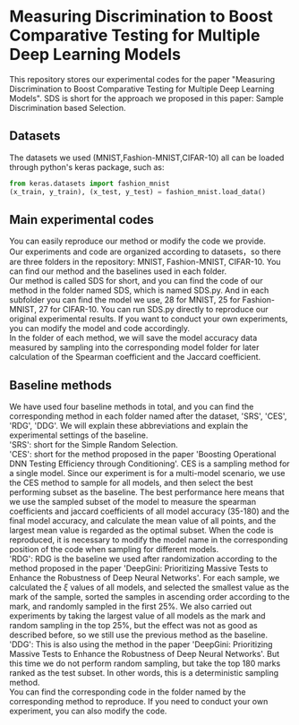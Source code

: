 # Measuring Discrimination to Boost Comparative Testing for Multiple Deep Learning Models
This repository stores our experimental codes for the paper "Measuring Discrimination to Boost Comparative Testing for Multiple Deep Learning Models". SDS is short for the approach we proposed in this paper: Sample Discrimination based Selection.
## Datasets
The datasets we used (MNIST,Fashion-MNIST,CIFAR-10) all can be loaded through python's keras package, such as:  
```python
from keras.datasets import fashion_mnist
(x_train, y_train), (x_test, y_test) = fashion_mnist.load_data()
```
## Main experimental codes
You can easily reproduce our method or modify the code we provide.  
Our experiments and code are organized according to datasets，so there are three folders in the repository: MNIST, Fashion-MNIST, CIFAR-10. You can find our method and the baselines used in each folder.  
Our method is called SDS for short, and you can find the code of our method in the folder named SDS, which is named SDS.py. And in each subfolder you can find the model we use, 28 for MNIST, 25 for Fashion-MNIST, 27 for CIFAR-10. You can run SDS.py directly to reproduce our original experimental results. If you want to conduct your own experiments, you can modify the model and code accordingly.  
In the folder of each method, we will save the model accuracy data measured by sampling into the corresponding model folder for later calculation of the Spearman coefficient and the Jaccard coefficient.  
## Baseline methods
We have used four baseline methods in total, and you can find the corresponding method in each folder named after the dataset, 'SRS', 'CES', 'RDG', 'DDG'. We will explain these abbreviations and explain the experimental settings of the baseline.  
'SRS': short for the Simple Random Selection.  
'CES': short for the method proposed in the paper 'Boosting Operational DNN Testing Efficiency through Conditioning'. CES is a sampling method for a single model. Since our experiment is for a multi-model scenario, we use the CES method to sample for all models, and then select the best performing subset as the baseline. The best performance here means that we use the sampled subset of the model to measure the spearman coefficients and jaccard coefficients of all model accuracy (35-180) and the final model accuracy, and calculate the mean value of all points, and the largest mean value is regarded as the optimal subset. When the code is reproduced, it is necessary to modify the model name in the corresponding position of the code when sampling for different models.  
'RDG': RDG is the baseline we used after randomization according to the method proposed in the paper 'DeepGini: Prioritizing Massive Tests to Enhance the Robustness of Deep Neural Networks'. For each sample, we calculated the $\xi$ values of all models, and selected the smallest value as the mark of the sample, sorted the samples in ascending order according to the mark, and randomly sampled in the first 25%. We also carried out experiments by taking the largest value of all models as the mark and random sampling in the top 25%, but the effect was not as good as described before, so we still use the previous method as the baseline.  
'DDG': This is also using the method in the paper 'DeepGini: Prioritizing Massive Tests to Enhance the Robustness of Deep Neural Networks'. But this time we do not perform random sampling, but take the top 180 marks ranked as the test subset. In other words, this is a deterministic sampling method.  
You can find the corresponding code in the folder named by the corresponding method to reproduce. If you need to conduct your own experiment, you can also modify the code.  
